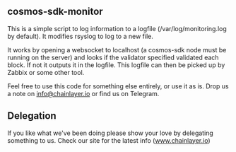 ## cosmos-sdk-monitor

This is a simple script to log information to a logfile (/var/log/monitoring.log by default). It modifies rsyslog to log to a new file. 

It works by opening a websocket to localhost (a cosmos-sdk node must be running on the server) and looks if the validator specified validated each block. If not it outputs it in the logfile. This logfile can then be picked up by Zabbix or some other tool.

Feel free to use this code for something else entirely, or use it as is. Drop us a note on info@chainlayer.io or find us on Telegram.

## Delegation
If you like what we've been doing please show your love by delegating something to us. Check our site for the latest info (www.chainlayer.io)
